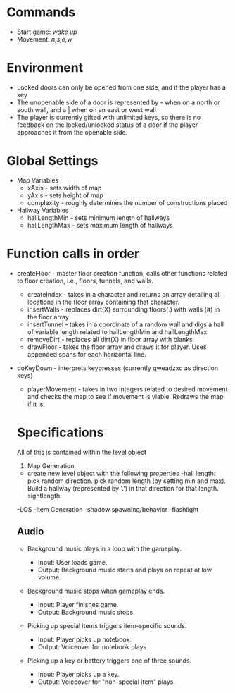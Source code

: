 # Commands

* Start game: _wake up_
* Movement: _n,s,e,w_

# Environment

* Locked doors can only be opened from one side, and if the player has a key
* The unopenable side of a door is represented by - when on a north or south wall, and a | when on an east or west wall
* The player is currently gifted with unlimited keys, so there is no feedback on the locked/unlocked status of a door if the player approaches it from the openable side.

# Global Settings

* Map Variables
  * xAxis - sets width of map
  * yAxis - sets height of map
  * complexity - roughly determines the number of constructions placed
* Hallway Variables
  * hallLengthMin - sets minimum length of hallways
  * hallLengthMax - sets maximum length of hallways

# Function calls in order

* createFloor - master floor creation function, calls other functions related to floor creation, i.e., floors, tunnels, and walls.
  * createIndex - takes in a character and returns an array detailing all locations in the floor array containing that character.
  * insertWalls - replaces dirt(X) surrounding floors(.) with walls (#) in the floor array
  * insertTunnel - takes in a coordinate of a random wall and digs a hall of variable length related to hallLengthMin and hallLengthMax
  * removeDirt - replaces all dirt(X) in floor array with blanks
  * drawFloor - takes the floor array and draws it for player. Uses appended spans for each horizontal line.
* doKeyDown - interprets keypresses (currently qweadzxc as direction keys)
  * playerMovement - takes in two integers related to desired movement and checks the map to see if movement is viable. Redraws the map if it is.

  # Specifications

  All of this is contained within the level object

  1. Map Generation
  * create new level object with the following properties
    -hall length: pick random direction. pick random length (by setting min and max). Build a hallway (represented by '.') in that direction for that length.
    sightlength:

  -LOS
  -item Generation
  -shadow spawning/behavior
  -flashlight

  ## Audio

  * Background music plays in a loop with the gameplay.
    * Input: User loads game.
    * Output: Background music starts and plays on repeat at low volume.

  * Background music stops when gameplay ends.
    * Input: Player finishes game.
    * Output: Background music stops.

  * Picking up special items triggers item-specific sounds.
    * Input: Player picks up notebook.
    * Output: Voiceover for notebook plays.

  * Picking up a key or battery triggers one of three sounds.
    * Input: Player picks up a key.
    * Output: Voiceover for "non-special item" plays.

